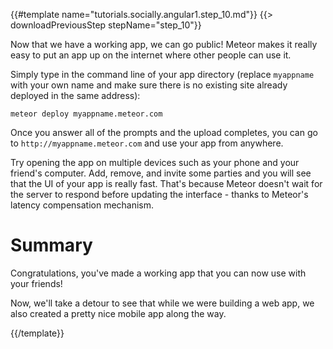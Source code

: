 {{#template name="tutorials.socially.angular1.step_10.md"}}
{{> downloadPreviousStep stepName="step_10"}}

Now that we have a working app, we can go public!
Meteor makes it really easy to put an app up on the internet where other people can use it.

Simply type in the command line of your app directory
(replace `myappname` with your own name and make sure there is no existing site already deployed in the same address):

    meteor deploy myappname.meteor.com

Once you answer all of the prompts and the upload completes, you can go to `http://myappname.meteor.com` and use your app from anywhere.

Try opening the app on multiple devices such as your phone and your friend's computer.
Add, remove, and invite some parties and you will see that the UI of your app is really fast.
That's because Meteor doesn't wait for the server to respond before updating the interface - thanks to Meteor's latency compensation mechanism.

# Summary

Congratulations, you've made a working app that you can now use with your friends!

Now, we'll take a detour to see that while we were building a web app, we also created a pretty nice mobile app along the way.

{{/template}}

